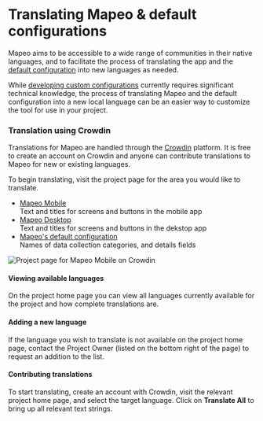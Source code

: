 # Translating Mapeo & default configurations

Mapeo aims to be accessible to a wide range of communities in their native languages, and to facilitate the process of translating the app and the [default configuration](../will-mapeo-work-out-of-the-box-for-me/default-configuration.md) into new languages as needed.

While [developing custom configurations](custom-configurations/) currently requires significant technical knowledge, the process of translating Mapeo and the default configuration into a new local language can be an easier way to customize the tool for use in your project.

### Translation using Crowdin

Translations for Mapeo are handled through the [Crowdin](https://crowdin.com) platform. It is free to create an account on Crowdin and anyone can contribute translations to Mapeo for new or existing languages.

To begin translating, visit the project page for the area you would like to translate.

* [Mapeo Mobile](https://crowdin.com/project/mapeo-mobile)\
Text and titles for screens and buttons in the mobile app
* [Mapeo Desktop](https://crowdin.com/project/mapeo-desktop)\
Text and titles for screens and buttons in the dekstop app
* [Mapeo's default configuration](https://crowdin.com/project/mapeo-defaut-config)\
Names of data collection categories, and details fields

![Project page for Mapeo Mobile on Crowdin](../../.gitbook/assets/Crowdin\_Mm\_languages.png)

#### Viewing available languages

On the project home page you can view all languages currently available for the project and how complete translations are.

#### Adding a new language

If the language you wish to translate is not available on the project home page, contact the Project Owner (listed on the bottom right of the page) to request an addition to the list.

#### Contributing translations

To start translating, create an account with Crowdin, visit the relevant project home page, and select the target language. Click on **Translate All** to bring up all relevant text strings.

